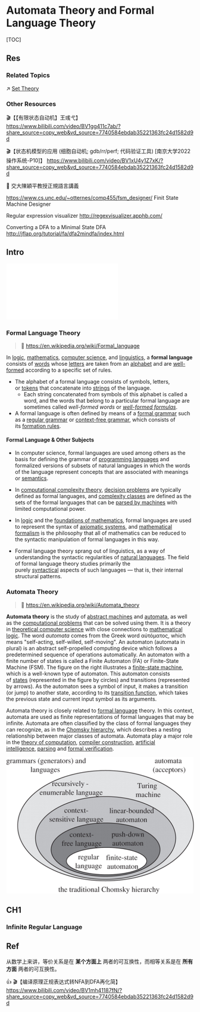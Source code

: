 # Automata Theory and Formal Language Theory

[TOC]



## Res
### Related Topics
↗ [Set Theory](../../../Set%20Theory/Set%20Theory.md)


### Other Resources
🎬【【有限状态自动机】王彧弋】 https://www.bilibili.com/video/BV1gg411c7ab/?share_source=copy_web&vd_source=7740584ebdab35221363fc24d1582d9d

🎬【状态机模型的应用 (细胞自动机; gdb/rr/perf; 代码验证工具) [南京大学2022操作系统-P10]】 https://www.bilibili.com/video/BV1xU4y1Z7xK/?share_source=copy_web&vd_source=7740584ebdab35221363fc24d1582d9d

📖 交大陳穎平教授正規語言講義

https://www.cs.unc.edu/~otternes/comp455/fsm_designer/
Finit State Machine Designer

Regular expression visualizer
http://regexvisualizer.apphb.com/

Converting a DFA to a Minimal State DFA
http://jflap.org/tutorial/fa/dfa2mindfa/index.html



## Intro
![Automata_Formal_Lan.excalidraw | 900](../../../../../../Assets/Illustrations/Math/Automata_Formal_Lan.excalidraw.md)


### Formal Language Theory
> 🔗 https://en.wikipedia.org/wiki/Formal_language

In [logic](https://en.wikipedia.org/wiki/Logic "Logic"), [mathematics](https://en.wikipedia.org/wiki/Mathematics "Mathematics"), [computer science](https://en.wikipedia.org/wiki/Computer_science "Computer science"), and [linguistics](https://en.wikipedia.org/wiki/Linguistics "Linguistics"), a **formal language** consists of [words](https://en.wikipedia.org/wiki/Word "Word") whose [letters](https://en.wikipedia.org/wiki/Symbol_(formal) "Symbol (formal)") are taken from an [alphabet](https://en.wikipedia.org/wiki/Alphabet_(formal_languages) "Alphabet (formal languages)") and are [well-formed](https://en.wikipedia.org/wiki/Well-formedness "Well-formedness") according to a specific set of rules.
- The alphabet of a formal language consists of symbols, letters, or [tokens](https://en.wikipedia.org/wiki/Type%E2%80%93token_distinction "Type–token distinction") that concatenate into [strings](https://en.wikipedia.org/wiki/String_(computer_science) "String (computer science)") of the language. 
	- Each string concatenated from symbols of this alphabet is called a word, and the words that belong to a particular formal language are sometimes called _well-formed words_ or _[well-formed formulas](https://en.wikipedia.org/wiki/Well-formed_formula "Well-formed formula")_. 
- A formal language is often defined by means of a [formal grammar](https://en.wikipedia.org/wiki/Formal_grammar "Formal grammar") such as a [regular grammar](https://en.wikipedia.org/wiki/Regular_grammar "Regular grammar") or [context-free grammar](https://en.wikipedia.org/wiki/Context-free_grammar "Context-free grammar"), which consists of its [formation rules](https://en.wikipedia.org/wiki/Formation_rule "Formation rule").
#### Formal Language & Other Subjects
- In computer science, formal languages are used among others as the basis for defining the grammar of [programming languages](https://en.wikipedia.org/wiki/Programming_language "Programming language") and formalized versions of subsets of natural languages in which the words of the language represent concepts that are associated with meanings or [semantics](https://en.wikipedia.org/wiki/Semantics "Semantics"). 

- In [computational complexity theory](https://en.wikipedia.org/wiki/Computational_complexity_theory "Computational complexity theory"), [decision problems](https://en.wikipedia.org/wiki/Decision_problem "Decision problem") are typically defined as formal languages, and [complexity classes](https://en.wikipedia.org/wiki/Complexity_class "Complexity class") are defined as the sets of the formal languages that can be [parsed by machines](https://en.wikipedia.org/wiki/Parsing "Parsing") with limited computational power. 

- In [logic](https://en.wikipedia.org/wiki/Logic "Logic") and the [foundations of mathematics](https://en.wikipedia.org/wiki/Foundations_of_mathematics "Foundations of mathematics"), formal languages are used to represent the syntax of [axiomatic systems](https://en.wikipedia.org/wiki/Axiomatic_system "Axiomatic system"), and [mathematical formalism](https://en.wikipedia.org/wiki/Formalism_(philosophy_of_mathematics) "Formalism (philosophy of mathematics)") is the philosophy that all of mathematics can be reduced to the syntactic manipulation of formal languages in this way.

- Formal language theory sprang out of linguistics, as a way of understanding the syntactic regularities of [natural languages](https://en.wikipedia.org/wiki/Natural_language "Natural language"). The field of formal language theory studies primarily the purely [syntactical](https://en.wikipedia.org/wiki/Syntax "Syntax") aspects of such languages — that is, their internal structural patterns. 


### Automata Theory
> 🔗 https://en.wikipedia.org/wiki/Automata_theory

**Automata theory** is the study of [abstract machines](https://en.wikipedia.org/wiki/Abstract_machine "Abstract machine") and [automata](https://en.wikipedia.org/wiki/Automaton "Automaton"), as well as the [computational problems](https://en.wikipedia.org/wiki/Computational_problem "Computational problem") that can be solved using them. It is a theory in [theoretical computer science](https://en.wikipedia.org/wiki/Theoretical_computer_science "Theoretical computer science") with close connections to [mathematical logic](https://en.wikipedia.org/wiki/Mathematical_logic "Mathematical logic"). The word _automata_ comes from the Greek word αὐτόματος, which means "self-acting, self-willed, self-moving". An automaton (automata in plural) is an abstract self-propelled computing device which follows a predetermined sequence of operations automatically. An automaton with a finite number of states is called a Finite Automaton (FA) or Finite-State Machine (FSM). The figure on the right illustrates a [finite-state machine](https://en.wikipedia.org/wiki/Finite-state_machine "Finite-state machine"), which is a well-known type of automaton. This automaton consists of [states](https://en.wikipedia.org/wiki/State_(computer_science) "State (computer science)") (represented in the figure by circles) and transitions (represented by arrows). As the automaton sees a symbol of input, it makes a transition (or jump) to another state, according to its [transition function](https://en.wikipedia.org/wiki/Transition_table "Transition table"), which takes the previous state and current input symbol as its arguments.

Automata theory is closely related to [formal language](https://en.wikipedia.org/wiki/Formal_language "Formal language") theory. In this context, automata are used as finite representations of formal languages that may be infinite. Automata are often classified by the class of formal languages they can recognize, as in the [Chomsky hierarchy](https://en.wikipedia.org/wiki/Chomsky_hierarchy "Chomsky hierarchy"), which describes a nesting relationship between major classes of automata. Automata play a major role in the [theory of computation](https://en.wikipedia.org/wiki/Theory_of_computation "Theory of computation"), [compiler construction](https://en.wikipedia.org/wiki/Compiler_construction "Compiler construction"), [artificial intelligence](https://en.wikipedia.org/wiki/Artificial_intelligence "Artificial intelligence"), [parsing](https://en.wikipedia.org/wiki/Parsing "Parsing") and [formal verification](https://en.wikipedia.org/wiki/Formal_verification "Formal verification").

![](../../../../../../Assets/Pics/Pasted%20image%2020240909175821.png)



## CH1
### Infinite Regular Language



## Ref
[Regular Languages]: https://brilliant.org/wiki/regular-languages/

[🤔 Formal Language - Ch5 邁希爾－尼羅德定理 Myhill-Nerode Theorem]: https://www.mropengate.com/2015/04/formal-language-ch5-myhill-nerode.html
[🤔 5.3 Myhill-Nerode 定理与DFA的极小化 | CSDN]: https://blog.csdn.net/tang7mj/article/details/136974076

[👍 浅谈相等关系与等价关系]: https://evian-zhang.github.io/articles/Math/27659362/27659362.html
从数学上来讲，等价关系是在 **某个方面上** 两者的可互换性，而相等关系是在 **所有方面** 两者的可互换性。

[等价关系、等价类与划分 | CSDN]: https://blog.csdn.net/sinat_20471177/article/details/118707113

👍 🎬【编译原理正规表达式转NFA到DFA再化简】 https://www.bilibili.com/video/BV1mh41187fN/?share_source=copy_web&vd_source=7740584ebdab35221363fc24d1582d9d

[Streaming algorithm | Wikipedia]: https://en.wikipedia.org/wiki/Streaming_algorithm#Lower_bounds
